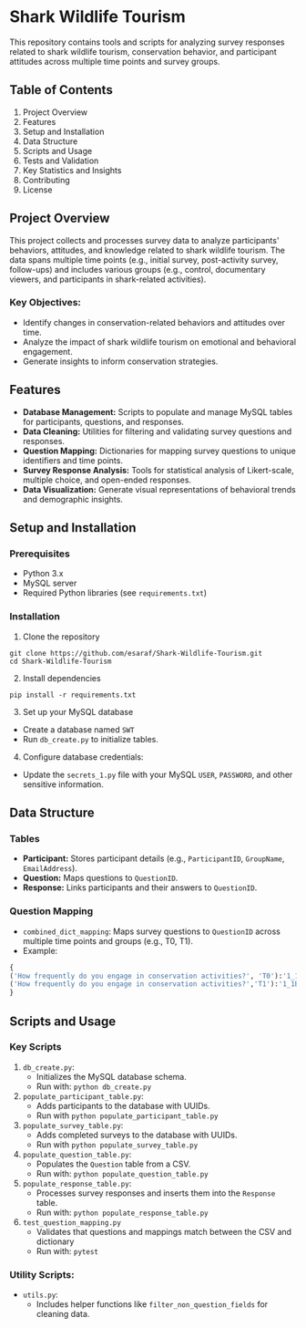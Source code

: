 # Shark Wildlife Tourism

This repository contains tools and scripts for analyzing survey responses related to shark wildlife tourism, conservation behavior, and participant attitudes across multiple time points and survey groups. 

## Table of Contents 
1. Project Overview 
2. Features 
3. Setup and Installation 
4. Data Structure 
5. Scripts and Usage 
6. Tests and Validation 
7. Key Statistics and Insights 
8. Contributing 
9. License 

## Project Overview 

This project collects and processes survey data to analyze participants' behaviors, attitudes, and knowledge related to shark wildlife tourism. The data spans multiple time points (e.g., initial survey, post-activity survey, follow-ups) and includes various groups (e.g., control, documentary viewers, and participants in shark-related activities). 

### Key Objectives:
- Identify changes in conservation-related behaviors and attitudes over time.
- Analyze the impact of shark wildlife tourism on emotional and behavioral engagement.
- Generate insights to inform conservation strategies.

## Features 
- **Database Management:** Scripts to populate and manage MySQL tables for participants, questions, and responses.
- **Data Cleaning:** Utilities for filtering and validating survey questions and responses.
- **Question Mapping:** Dictionaries for mapping survey questions to unique identifiers and time points.
- **Survey Response Analysis:** Tools for statistical analysis of Likert-scale, multiple choice, and open-ended responses.
- **Data Visualization:** Generate visual representations of behavioral trends and demographic insights.

## Setup and Installation 

### Prerequisites 
- Python 3.x
- MySQL server
- Required Python libraries (see `requirements.txt`)

 ### Installation 
1. Clone the repository
```
git clone https://github.com/esaraf/Shark-Wildlife-Tourism.git
cd Shark-Wildlife-Tourism
```
2. Install dependencies
```
pip install -r requirements.txt
```
3. Set up your MySQL database
- Create a database named `SWT`
- Run `db_create.py` to initialize tables.

4. Configure database credentials: 
- Update the `secrets_1.py` file with your MySQL `USER`, `PASSWORD`, and other sensitive information.
  
## Data Structure 
### Tables 
- **Participant:** Stores participant details (e.g., `ParticipantID`, `GroupName`, `EmailAddress`).
- **Question:** Maps questions to `QuestionID`.
- **Response:** Links participants and their answers to `QuestionID`.

### Question Mapping 
- `combined_dict_mapping`: Maps survey questions to `QuestionID` across multiple time points and groups (e.g., T0, T1).
- Example:
``` python
{
('How frequently do you engage in conservation activities?', 'T0'):'1_1A'),
('How frequently do you engage in conservation activities?','T1'):'1_1B')
}
```

## Scripts and Usage
### Key Scripts 
1. `db_create.py`:
   - Initializes the MySQL database schema.
   - Run with: `python db_create.py`
2. `populate_participant_table.py`:
   - Adds participants to the database with UUIDs.
   - Run with `python populate_participant_table.py`
3. `populate_survey_table.py`:
   - Adds completed surveys to the database with UUIDs.
   - Run with `python populate_survey_table.py`
3. `populate_question_table.py`:
   - Populates the `Question` table from a CSV.
   - Run with: `python populate_question_table.py`
4. `populate_response_table.py`:
   - Processes survey responses and inserts them into the `Response` table.
   - Run with: `python populate_response_table.py`
5. `test_question_mapping.py`
   - Validates that questions and mappings match between the CSV and dictionary
   - Run with: `pytest`

### Utility Scripts: 
- `utils.py`:
  - Includes helper functions like `filter_non_question_fields` for cleaning data. 
